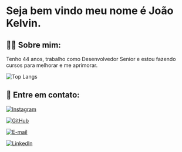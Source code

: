 # Seja bem vindo meu nome é João Kelvin.

## 🙋‍♂️ Sobre mim:

Tenho 44 anos, trabalho como Desenvolvedor Senior e estou fazendo cursos para melhorar e me aprimorar.

![Top Langs](https://github-readme-stats-git-masterrstaa-rickstaa.vercel.app/api/top-langs/?username=Jkelvin001&bg_color=000&border_color=30A3DC&title_color=E94D5F&text_color=FFF)

## 📱 Entre em contato:

[![Instagram](https://img.shields.io/badge/-Instagram-%23E4405F?style=for-the-badge&logo=instagram&logoColor=white)](https://www.instagram.com/marcus_henriques/)

[![GitHub](https://img.shields.io/badge/GitHub-100000?style=for-the-badge&logo=github&logoColor=white)](https://github.com/marcuscastro)

[![E-mail](https://img.shields.io/badge/-Email-000?style=for-the-badge&logo=microsoft-outlook&logoColor=007BFF)](mailto:marcus_castro@@yahoo.com.br)

[![LinkedIn](https://img.shields.io/badge/LinkedIn-0077B5?style=for-the-badge&logo=linkedin&logoColor=white)](https://www.linkedin.com/in/marcus-henriques-8965681b/)

